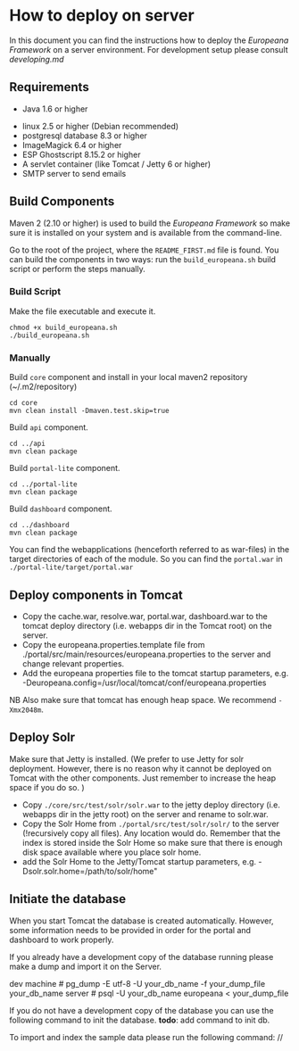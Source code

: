 # How to deploy on server #

In this document you can find the instructions how to deploy the *Europeana Framework* on a server environment. For development
setup please consult *developing.md*


## Requirements ##

* Java 1.6 or higher
- linux 2.5 or higher (Debian recommended)
- postgresql database 8.3 or higher
- ImageMagick 6.4 or higher
- ESP Ghostscript 8.15.2 or higher
- A servlet container (like Tomcat / Jetty 6 or higher)
- SMTP server to send emails


## Build Components ##

Maven 2 (2.10 or higher) is used to build the _Europeana Framework_ so make sure it is installed on your system and is available from the command-line. 

Go to the root of the project, where the `README_FIRST.md` file is found. You can build the components in two ways: run the `build_europeana.sh` build script or perform the steps manually.

### Build Script ###

Make the file executable and execute it.

	chmod +x build_europeana.sh
	./build_europeana.sh

### Manually ###


Build `core` component and install in your local maven2 repository (~/.m2/repository)	

	cd core
	mvn clean install -Dmaven.test.skip=true

Build `api` component.

	cd ../api
	mvn clean package

Build `portal-lite` component. 

	cd ../portal-lite
	mvn clean package

Build `dashboard` component. 

	cd ../dashboard
	mvn clean package

You can find the webapplications (henceforth referred to as war-files) in the target directories of each of the module. So you can find the `portal.war` in `./portal-lite/target/portal.war`

## Deploy components in Tomcat ##


* Copy the cache.war, resolve.war, portal.war, dashboard.war to the tomcat deploy directory (i.e. webapps dir in the
Tomcat root) on the server.
* Copy the europeana.properties.template file from ./portal/src/main/resources/europeana.properties to the server and change
relevant properties.
* Add the europeana properties file to the tomcat startup parameters, e.g. -Deuropeana.config=/usr/local/tomcat/conf/europeana.properties

NB Also make sure that tomcat has enough heap space. We recommend `-Xmx2048m`.

## Deploy Solr ##


Make sure that Jetty is installed. (We prefer to use Jetty for solr deployment. However, there is no reason why it cannot
be deployed on Tomcat with the other components. Just remember to increase the heap space if you do so. )
* Copy `./core/src/test/solr/solr.war` to the jetty deploy directory (i.e. webapps dir in the
jetty root) on the server and rename to solr.war.
* Copy the Solr Home from `./portal/src/test/solr/solr/` to the server (!recursively copy all files). Any location would do.
Remember that the index is stored inside the Solr Home so make sure that there is enough disk space available where you place solr home.
* add the Solr Home to the Jetty/Tomcat startup parameters, e.g. -Dsolr.solr.home=/path/to/solr/home"


## Initiate the database ##

When you start Tomcat the database is created automatically. However, some information needs to be provided in order for
the portal and dashboard to work properly.

If you already have a development copy of the database running please make a dump and import it on the Server.

dev machine # pg_dump -E utf-8 -U your_db_name -f your_dump_file your_db_name
server      # psql -U your_db_name europeana < your_dump_file

If you do not have a development copy of the database you can use the following command to init the database.
__todo__: add command to init db.


To import and index the sample data please run the following command:
//
